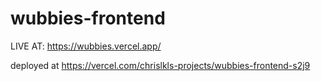 # wubbies-frontend

LIVE AT: https://wubbies.vercel.app/

deployed at https://vercel.com/chrislkls-projects/wubbies-frontend-s2j9
